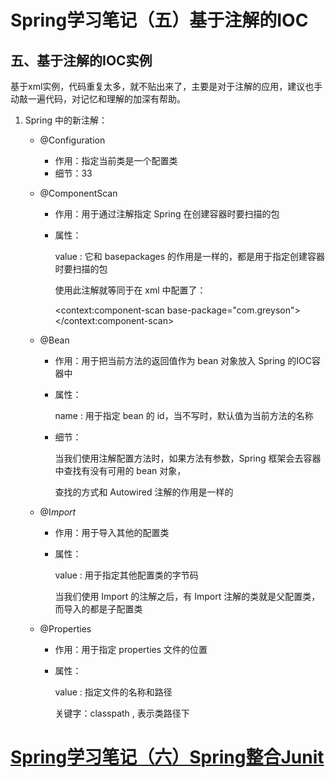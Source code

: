 # Spring学习笔记（五）基于注解的IOC

## 五、基于注解的IOC实例

基于xml实例，代码重复太多，就不贴出来了，主要是对于注解的应用，建议也手动敲一遍代码，对记忆和理解的加深有帮助。

1. Spring 中的新注解：
    - @Configuration
        - 作用：指定当前类是一个配置类
        - 细节：33
    - @ComponentScan
        - 作用：用于通过注解指定 Spring 在创建容器时要扫描的包
        - 属性：

            value : 它和 basepackages 的作用是一样的，都是用于指定创建容器时要扫描的包

            使用此注解就等同于在 xml 中配置了：

            <context:component-scan base-package="com.greyson"></context:component-scan>

    - @Bean
        - 作用：用于把当前方法的返回值作为 bean 对象放入 Spring 的IOC容器中
        - 属性：

            name : 用于指定 bean 的 id，当不写时，默认值为当前方法的名称

        - 细节：

            当我们使用注解配置方法时，如果方法有参数，Spring 框架会去容器中查找有没有可用的 bean 对象，

            查找的方式和 Autowired 注解的作用是一样的

    - @I*mport*
        - 作用：用于导入其他的配置类
        - 属性：

            value : 用于指定其他配置类的字节码

            当我们使用 Import 的注解之后，有 Import 注解的类就是父配置类，而导入的都是子配置类

    - @Properties
        - 作用：用于指定 properties 文件的位置
        - 属性：

            value : 指定文件的名称和路径

            关键字：classpath , 表示类路径下

# [Spring学习笔记（六）Spring整合Junit](./Spring学习笔记（六）Spring整合Junit.md)